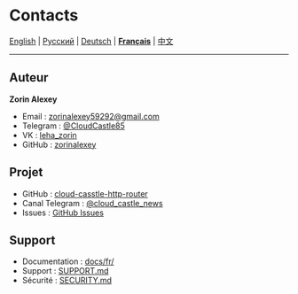 # Contacts

[English](../en/CONTACTS.md) | [Русский](../../CONTACTS.md) | [Deutsch](../de/CONTACTS.md) | [**Français**](CONTACTS.md) | [中文](../zh/CONTACTS.md)

---

## Auteur

**Zorin Alexey**

- Email : zorinalexey59292@gmail.com
- Telegram : [@CloudCastle85](https://t.me/CloudCastle85)
- VK : [leha_zorin](https://vk.com/leha_zorin)
- GitHub : [zorinalexey](https://github.com/zorinalexey)

## Projet

- GitHub : [cloud-casstle-http-router](https://github.com/zorinalexey/cloud-casstle-http-router)
- Canal Telegram : [@cloud_castle_news](https://t.me/cloud_castle_news)
- Issues : [GitHub Issues](https://github.com/zorinalexey/cloud-casstle-http-router/issues)

## Support

- Documentation : [docs/fr/](../fr/)
- Support : [SUPPORT.md](../../SUPPORT.md)
- Sécurité : [SECURITY.md](../../SECURITY.md)
